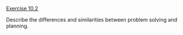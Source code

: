[Exercise 10.2](10-2/)

Describe the differences and similarities between problem solving and
planning.
